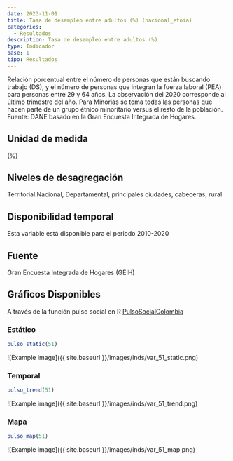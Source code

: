 ```yaml
---
date: 2023-11-01
title: Tasa de desempleo entre adultos (%) (nacional_etnia)
categories:
  - Resultados
description: Tasa de desempleo entre adultos (%)
type: Indicador
base: 1
tipo: Resultados
--- 
```


Relación porcentual entre el número de personas que están
buscando trabajo (DS), y el número de personas que integran la fuerza laboral (PEA) para personas entre 29 y 64 años. La observación del 2020 corresponde al último trimestre del año. Para Minorias se toma todas las personas que hacen parte de un grupo étnico minoritario versus el resto de la población.
Fuente: DANE basado en la Gran Encuesta Integrada de Hogares.

## Unidad de medida
(%)

## Niveles de desagregación
Territorial:Nacional, Departamental, principales ciudades, cabeceras, rural

## Disponibilidad temporal
Esta variable está disponible para el periodo 2010-2020

## Fuente
Gran Encuesta Integrada de Hogares (GEIH)

## Gráficos Disponibles

A través de la función pulso social en R [PulsoSocialColombia](https://github.com/pulsosocialcolombia/PulsoSocialColombia)

### Estático

``` R
pulso_static(51)
```

![Example image]({{ site.baseurl }}/images/inds/var_51_static.png)

### Temporal

``` R
pulso_trend(51)
```

![Example image]({{ site.baseurl }}/images/inds/var_51_trend.png)

### Mapa

``` R
pulso_map(51)
```

![Example image]({{ site.baseurl }}/images/inds/var_51_map.png)